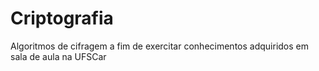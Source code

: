 # Criptografia
Algoritmos de cifragem a fim de exercitar conhecimentos adquiridos em sala de aula na UFSCar
